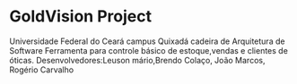 GoldVision Project
======================

Universidade Federal do Ceará campus Quixadá
cadeira de Arquitetura de Software
Ferramenta para controle básico de estoque,vendas e clientes de óticas.
Desenvolvedores:Leuson mário,Brendo Colaço, João Marcos, Rogério Carvalho

